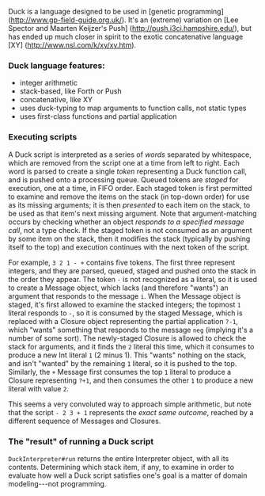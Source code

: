 Duck is a language designed to be used in [genetic programming] (http://www.gp-field-guide.org.uk/). It's an (extreme) variation on [Lee Spector and Maarten Keijzer's Push] (http://push.i3ci.hampshire.edu/), but has ended up much closer in spirit to the exotic concatenative language [XY] (http://www.nsl.com/k/xy/xy.htm).


### Duck language features:

* integer arithmetic
* stack-based, like Forth or Push
* concatenative, like XY
* uses duck-typing to map arguments to function calls, not static types
* uses first-class functions and partial application


### Executing scripts

A Duck script is interpreted as a series of *words* separated by whitespace, which are removed from the script one at a time from left to right. Each word is parsed to create a single *token* representing a Duck function call, and is pushed onto a processing queue. Queued tokens are *staged* for execution, one at a time, in FIFO order. Each staged token is first permitted to examine and remove the items on the stack (in top-down order) for use as its missing arguments; it is then *presented* to each item on the stack, to be used as that item's next missing argument. Note that argument-matching occurs by checking whether an object *responds to a specified message call*, not a type check. If the staged token is not consumed as an argument by some item on the stack, then it modifies the stack (typically by pushing itself to the top) and execution continues with the next token of the script.

For example, `3 2 1 - +` contains five tokens. The first three represent integers, and they are parsed, queued, staged and pushed onto the stack in the order they appear. The token `-` is not recognized as a literal, so it is used to create a Message object, which lacks (and therefore "wants") an argument that responds to the message `i`. When the Message object is staged, it's first allowed to examine the stacked integers; the topmost `1` literal responds to `-`, so it is consumed by the staged Message, which is replaced with a Closure object representing the partial application `?-1`, which "wants" something that responds to the message `neg` (implying it's a number of some sort). The newly-staged Closure is allowed to check the stack for arguments, and it finds the `2` literal this time, which it consumes to produce a new Int literal `1` (2 minus 1). This "wants" nothing on the stack, and isn't "wanted" by the remaining `1` literal, so it is pushed to the top. Similarly, the `+` Message first consumes the top `1` literal to produce a Closure representing `?+1`, and then consumes the other `1` to produce a new literal with value `2`.

This seems a very convoluted way to approach simple arithmetic, but note that the script `- 2 3 + 1` represents the *exact same outcome*, reached by a different sequence of Messages and Closures.

### The "result" of running a Duck script

`DuckInterpreter#run` returns the entire Interpreter object, with all its contents. Determining which stack item, if any, to examine in order to evaluate how well a Duck script satisfies one's goal is a matter of domain modeling---not programming.